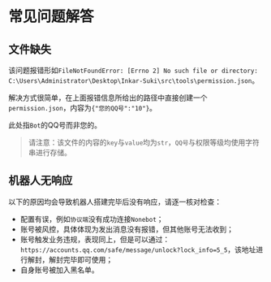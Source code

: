 # 常见问题解答

## 文件缺失

该问题报错形如`FileNotFoundError: [Errno 2] No such file or directory: C:\Users\Administrator\Desktop\Inkar-Suki\src\tools\permission.json`。

解决方式很简单，在上面报错信息所给出的路径中直接创建一个`permission.json`，内容为`{"您的QQ号":"10"}`。

此处指`Bot`的QQ号而非您的。

> 请注意：该文件的内容的`key`与`value`均为`str`，`QQ号`与权限等级均使用字符串进行存储。

## 机器人无响应

以下的原因均会导致机器人搭建完毕后没有响应，请逐一核对检查：

* 配置有误，例如`协议端`没有成功连接`Nonebot`；
* 账号被风控，具体体现为发出消息没有报错，但其他账号无法收到；
* 账号触发业务违规，表现同上，但是可以通过：`https://accounts.qq.com/safe/message/unlock?lock_info=5_5`，该地址进行解封，解封完毕即可使用；
* 自身账号被加入黑名单。